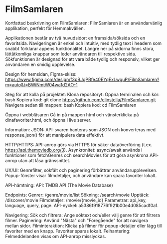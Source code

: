 # FilmSamlaren

Kortfattad beskrivning om FilmSamlaren:
FilmSamlaren är en användarvänlig applikation, perfekt för Hemmakvällen.

Applikationen består av två huvudsidor: en framsida/söksida och en favoritsida. Navigeringen är enkel och intuitiv, med tydlig text i headern som snabbt förklarar appens funktionalitet. Längre ner på sidorna finns stora, lättåtkomliga knappar som leder användaren till respektive sida. Sökfunktionen är designad för att vara både tydlig och responsiv, vilket ger användaren en smidig upplevelse.


Design för hemsidan, Figma-skiss: 
https://www.figma.com/design/f3pBJgPBfe40EYqExLwguP/FilmSamlaren?m=auto&t=BWiNmtW04wa1d2AO-1


Steg för att kolla på projektet:
Klona repositoryt:
Öppna terminalen och kör: bash
Kopiera kod:  git clone https://github.com/elinstella/FilmSamlaren.git
Navigera sedan till mappen: bash
Kopiera kod:  cd FilmSamlaren

Öppna i webbläsaren
Gå in på mappen html och vänsterklicka på dinafavoriter.html, och öppna i live server.


Information: 
JSON: API-svaren hanteras som JSON och konverteras med response.json() för att manipulera data effektivt.

HTTP/HTTPS: API-anrop görs via HTTPS för säker dataöverföring (t.ex. https://api.themoviedb.org/3).
Asynkronitet: async/await används i funktioner som fetchGenres och searchMovies för att göra asynkrona API-anrop utan att låsa gränssnittet.

UX/UI:
Genrefilter, sökfält och paginering förbättrar användarupplevelsen.
Popup-fönster visar filmdetaljer, och användare kan spara favoriter lokalt.

API-hämtning:
API: TMDB API (The Movie Database)

Endpoints:
Genrer: /genre/movie/list
Sökning: /search/movie
Upptäck: /discover/movie
Filmdetaljer: /movie/{movie_id}
Parametrar: api_key, language, query, page.
API-nyckel: a5386f918776f921b00e4d085cadf0a1.

Navigering:
Sök och filtrera: Ange söktext och/eller välj genre för att filtrera filmer.
Paginering: Använd "Nästa" och "Föregående" för att navigera mellan sidor.
Filminteraktion: Klicka på filmer för popup-detaljer eller lägg till favoriter med en knapp. Favoriter sparas lokalt.
Felhantering: Felmeddelanden visas om API-anrop misslyckas.

